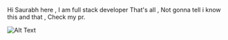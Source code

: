 Hi Saurabh here ,
I am full stack developer 
That's all ,
Not gonna tell i know this and that ,
Check my pr.

![Alt Text](https://media.giphy.com/media/v1.Y2lkPTc5MGI3NjExdjRiMmZnZGhwdmQwcjM3c3JhaXh3eDFraDRsNWVzdWFpdGdjMDZ3MiZlcD12MV9pbnRlcm5hbF9naWZfYnlfaWQmY3Q9Zw/6Lsohtectad3i/giphy.gif)

